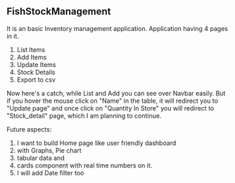 ## FishStockManagement
It is an basic Inventory management application.
Application having 4 pages in it.
1) List Items
2) Add Items
3) Update Items
4) Stock Details
5) Export to csv

Now here's a catch, while List and Add you can see over Navbar easily. But if you hover the mouse click on "Name"  in the table, it will redirect you to "Update page" and
once click on "Quantity In Store" you will redirect to "Stock_detail" page, which I am planning to continue.

Future aspects:
1) I want to build Home page like user friendly dashboard 
2) with Graphs, Pie chart 
3) tabular data and 
4) cards component with real time numbers on it.
5) I will add Date filter too
